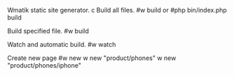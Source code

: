 Wmatik static site generator.
c
Build all files.
#w build
or
#php bin/index.php build

Build specified file.
#w build <filename>

Watch and automatic build. 
#w watch

Create new page
#w new <page>
    w new "product/phones"
    w new "product/phones/iphone"